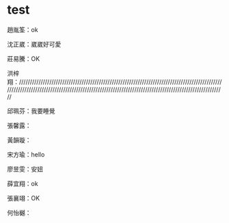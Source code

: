 # test

趙胤筌：ok

沈正崴：崴崴好可愛

莊易騰：OK

洪梓翔：///////////////////////////////////////////////////////////////////////////////////////////////////////////////////////////////////////////////////////////////////////////////////////////////////

邱珮芬：我要睡覺

張馨露：

黃韻璇：

宋方瑜：hello

廖昱雯：安妞

薛宜翔：ok

張襄翊：OK

何怡樾：
